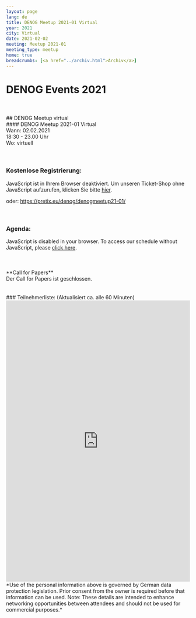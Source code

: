 ```yaml
---
layout: page
lang: de
title: DENOG Meetup 2021-01 Virtual
year: 2021
city: Virtual
date: 2021-02-02
meeting: Meetup 2021-01
meeting_type: meetup
home: true
breadcrumbs: [<a href="../archiv.html">Archiv</a>]
---
```



# DENOG Events 2021
<br>
<br>
## DENOG Meetup virtual
<br>
#### DENOG Meetup 2021-01 Virtual<br>
Wann: 02.02.2021<br>
18:30 - 23.00 Uhr<br>
Wo: virtuell<br>
<br>
<br>

### Kostenlose Registrierung: 

<pretix-widget event="https://pretix.eu/denog/denogmeetup21-01/"></pretix-widget>
<noscript>
   <div class="pretix-widget">
        <div class="pretix-widget-info-message">
            JavaScript ist in Ihrem Browser deaktiviert. Um unseren Ticket-Shop ohne JavaScript aufzurufen, klicken Sie bitte <a target="_blank" rel="noopener" href="https://pretix.eu/denog/denogmeetup21-01/">hier</a>.
        </div>
    </div>
</noscript>

oder: <a href='https://pretix.eu/denog/denogmeetup21-01/' target='_new'>https://pretix.eu/denog/denogmeetup21-01/</a>
<br>
<br>
<br>

### Agenda: 

<pretalx-schedule event-url="https://pretalx.denog.de/meetup-2021-01/" locale="de" format="list" style="--pretalx-clr-primary: #3aa57c"></pretalx-schedule>
<noscript>
   <div class="pretalx-widget">
        <div class="pretalx-widget-info-message">
            JavaScript is disabled in your browser. To access our schedule without JavaScript,
            please <a target="_blank" href="https://pretalx.denog.de/meetup-2021-01/schedule/">click here</a>.
        </div>
    </div>
</noscript>
<br>
<br>
<br>
**Call for Papers**<br>
Der Call for Papers ist geschlossen.
<br>
<br>
<br>
### Teilnehmerliste:
(Aktualisiert ca. alle 60 Minuten)<br>
<iframe src="https://www.denog.de/pretix-attendeelist/" width="100%" height="768" frameborder="0" scrolling="yes" marginheight="0" marginwidth="0" name="Attendeelist" title="DENOG12 Attendees">
  <!-- Textalternativen werden nicht unterstützt -->
</iframe>
<br>
*Use of the personal information above is governed by German data protection legislation. Prior consent from the owner is required before that information can be used. Note: These details are intended to enhance networking opportunities between attendees and should not be used for commercial purposes.*

